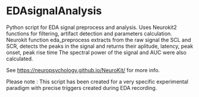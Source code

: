 # EDAsignalAnalysis
Python script for EDA signal preprocess and analysis. Uses Neurokit2 functions for filtering, artifact detection and  parameters calculation. 
Neurokit function eda_preprocess extracts from the raw signal the SCL and SCR, detects the peaks in the signal and returns their aplitude, latency, peak onset, peak rise time
The spectral power of the signal and AUC were also calculated.

See https://neuropsychology.github.io/NeuroKit/ for more info.

Please note : This script has been created for a very specific experimental paradigm with precise triggers created during EDA recording.
